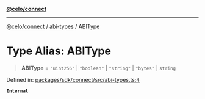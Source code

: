 [**@celo/connect**](../../README.md)

***

[@celo/connect](../../modules.md) / [abi-types](../README.md) / ABIType

# Type Alias: ABIType

> **ABIType** = `"uint256"` \| `"boolean"` \| `"string"` \| `"bytes"` \| `string`

Defined in: [packages/sdk/connect/src/abi-types.ts:4](https://github.com/celo-org/developer-tooling/blob/master/packages/sdk/connect/src/abi-types.ts#L4)

**`Internal`**
